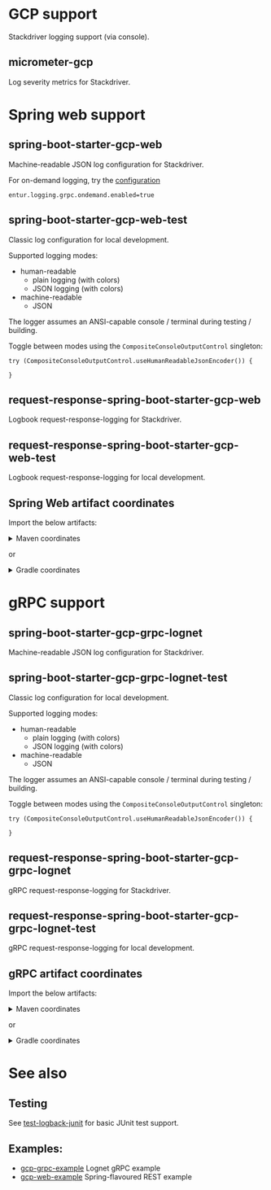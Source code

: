 # GCP support
Stackdriver logging support (via console). 

## micrometer-gcp
Log severity metrics for Stackdriver.

# Spring web support
## spring-boot-starter-gcp-web
Machine-readable JSON log configuration for Stackdriver.

For on-demand logging, try the [configuration](spring-boot-starter-gcp-grpc-lognet/src/main/java/no/entur/logging/cloud/gcp/spring/grpc/lognet/properties/OndemandProperties.java)
```
entur.logging.grpc.ondemand.enabled=true
```

## spring-boot-starter-gcp-web-test
Classic log configuration for local development.

Supported logging modes:

 * human-readable
   * plain logging (with colors)
   * JSON logging (with colors)
 * machine-readable
   * JSON

The logger assumes an ANSI-capable console / terminal during testing / building.

Toggle between modes using the `CompositeConsoleOutputControl` singleton:

```
try (CompositeConsoleOutputControl.useHumanReadableJsonEncoder()) {

}
```

## request-response-spring-boot-starter-gcp-web
Logbook request-response-logging for Stackdriver.

## request-response-spring-boot-starter-gcp-web-test
Logbook request-response-logging for local development.

## Spring Web artifact coordinates
Import the below artifacts:

<details>
  <summary>Maven coordinates</summary>

Add

```xml
<cloud-logging.version>1.0.x</cloud-logging>
```

and

```xml
<dependency>
    <groupId>no.entur.logging.cloud</groupId>
    <artifactId>spring-boot-starter-gcp-web</artifactId>
    <version>${cloud-logging.version}</version>
</dependency>
<dependency>
    <groupId>no.entur.logging.cloud</groupId>
    <artifactId>request-response-spring-boot-starter-gcp-web</artifactId>
    <version>${cloud-logging.version}</version>
</dependency>
<dependency>
    <groupId>no.entur.logging.cloud</groupId>
    <artifactId>spring-boot-starter-gcp-web-test</artifactId>
    <version>${cloud-logging.version}</version>
    <scope>test</scope>
</dependency>
<dependency>
  <groupId>no.entur.logging.cloud</groupId>
  <artifactId>request-response-spring-boot-starter-gcp-web-test</artifactId>
  <version>${cloud-logging.version}</version>
  <scope>test</scope>
</dependency>
```

</details>

or

<details>
  <summary>Gradle coordinates</summary>

For

```groovy
ext {
   cloudLoggingVersion = '1.0.x'
}
```

add

```groovy
implementation("no.entur.logging.cloud:spring-boot-starter-gcp-web:${cloudLoggingVersion}")
implementation("no.entur.logging.cloud:request-response-spring-boot-starter-gcp-web:${cloudLoggingVersion}")
testImplementation("no.entur.logging.cloud:spring-boot-starter-gcp-web-test:${cloudLoggingVersion}")
testImplementation("no.entur.logging.cloud:request-response-spring-boot-starter-gcp-web-test:${cloudLoggingVersion}")
```

</details>

# gRPC support

## spring-boot-starter-gcp-grpc-lognet
Machine-readable JSON log configuration for Stackdriver.

## spring-boot-starter-gcp-grpc-lognet-test
Classic log configuration for local development.

Supported logging modes:

* human-readable
   * plain logging (with colors)
   * JSON logging (with colors)
* machine-readable
   * JSON

The logger assumes an ANSI-capable console / terminal during testing / building.

Toggle between modes using the `CompositeConsoleOutputControl` singleton:

```
try (CompositeConsoleOutputControl.useHumanReadableJsonEncoder()) {

}
```

## request-response-spring-boot-starter-gcp-grpc-lognet
gRPC request-response-logging for Stackdriver.

## request-response-spring-boot-starter-gcp-grpc-lognet-test
gRPC request-response-logging for local development.


## gRPC artifact coordinates
Import the below artifacts:

<details>
  <summary>Maven coordinates</summary>

Add

```xml
<cloud-logging.version>1.0.x</cloud-logging>
```

and

```xml
<dependency>
    <groupId>no.entur.logging.cloud</groupId>
    <artifactId>spring-boot-starter-gcp-grpc-lognet</artifactId>
    <version>${cloud-logging.version}</version>
</dependency>
<dependency>
    <groupId>no.entur.logging.cloud</groupId>
    <artifactId>request-response-spring-boot-starter-gcp-grpc-lognet</artifactId>
    <version>${cloud-logging.version}</version>
</dependency>
<dependency>
    <groupId>no.entur.logging.cloud</groupId>
    <artifactId>spring-boot-starter-gcp-gcp-grpc-lognet-test</artifactId>
    <version>${cloud-logging.version}</version>
    <scope>test</scope>
</dependency>
<dependency>
  <groupId>no.entur.logging.cloud</groupId>
  <artifactId>request-response-spring-boot-starter-gcp-grpc-lognet-test</artifactId>
  <version>${cloud-logging.version}</version>
  <scope>test</scope>
</dependency>
```

</details>

or

<details>
  <summary>Gradle coordinates</summary>

For

```groovy
ext {
   cloudLoggingVersion = '3.0.8'
}
```

add

```groovy
implementation("no.entur.logging.cloud:spring-boot-starter-gcp-grpc-lognet:${cloudLoggingVersion}")
implementation("no.entur.logging.cloud:request-response-spring-boot-starter-gcp-grpc-lognet:${cloudLoggingVersion}")
testImplementation("no.entur.logging.cloud:spring-boot-starter-gcp-grpc-lognet-test:${cloudLoggingVersion}")
testImplementation("no.entur.logging.cloud:request-response-spring-boot-starter-gcp-grpc-lognet-test:${cloudLoggingVersion}")
```

</details>


# See also

## Testing
See [test-logback-junit](../test/test-logback-junit) for basic JUnit test support.
 
## Examples:

   * [gcp-grpc-example](../examples/gcp-grpc-example) Lognet gRPC example
   * [gcp-web-example](../examples/gcp-web-example) Spring-flavoured REST example
